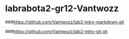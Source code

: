 # labrabota2-gr12-Vantwozz
###https://github.com/Vantwozz/lab2-intro-markdown.git

###https://github.com/Vantwozz/lab2-intro-git.git
